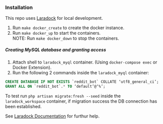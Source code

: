 ### Installation
This repo uses [Laradock](https://laradock.io/) for local development.

1. Run `make docker_create` to create the docker instance.
2. Run `make docker_up` to start the containers.
<br />NOTE: Run `make docker_down` to stop the containers. 

##### Creating MySQL database and granting access
1. Attach shell to `laradock_myql` container. (Using `docker-compose exec` or Docker Extension).
2. Run the following 2 commands inside the `laradock_myql` container:

```sql
CREATE DATABASE IF NOT EXISTS `reddit_bot` COLLATE ‘utf8_general_ci’;
GRANT ALL ON `reddit_bot`.* TO ‘default’@‘%’;
```

To test run `php artisan migrate:fresh --seed` inside the `laradock_workspace` container, if migration success the DB connection has been established.

See [Laradock Documentation](https://laradock.io/documentation/#create-multiple-databases-mysql) for furthur help. 
